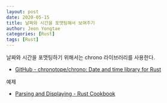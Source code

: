 ```yaml
---
layout: post
date: 2020-05-15
title: 날짜와 시간을 포맷팅해서 보여주기
author: Jeon Yongtae
categories: [Rust]
tags: [Rust]
---
```


날짜와 시간을 포맷팅하기 위해서는 chrono 라이브러리를 사용한다.

- [GitHub - chronotope/chrono: Date and time library for Rust](https://github.com/chronotope/chrono)

예제

- [Parsing and Displaying - Rust Cookbook](https://rust-lang-nursery.github.io/rust-cookbook/datetime/parse.html)




